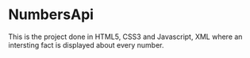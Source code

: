# NumbersApi
This is the project done in HTML5, CSS3 and Javascript, XML where an intersting fact is displayed about every number.
